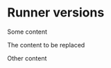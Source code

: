 # Runner versions

Some content

<!-- runner_version_table_start -->
The content to be replaced
<!-- runner_version_table_end -->

Other content
